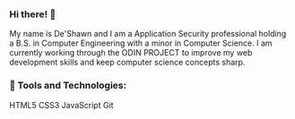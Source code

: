 ### Hi there! 👋

My name is De'Shawn and I am a Application Security professional holding a B.S. in Computer Engineering with a minor in Computer Science. I am currently working through the ODIN PROJECT to improve my web development skills and keep computer science concepts sharp.

### :wrench: Tools and Technologies:
HTML5	CSS3 JavaScript Git	

<!--
**Duh-Shawn/Duh-Shawn** is a ✨ _special_ ✨ repository because its `README.md` (this file) appears on your GitHub profile.

Here are some ideas to get you started:

- 🔭 I’m currently working on ...
- 🌱 I’m currently learning ...
- 👯 I’m looking to collaborate on ...
- 🤔 I’m looking for help with ...
- 💬 Ask me about ...
- 📫 How to reach me: ...
- 😄 Pronouns: ...
- ⚡ Fun fact: ...
-->
